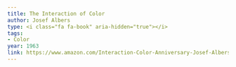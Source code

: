 ```yaml
---
title: The Interaction of Color
author: Josef Albers
type: <i class="fa fa-book" aria-hidden="true"></i>
tags:
- Color
year: 1963
link: https://www.amazon.com/Interaction-Color-Anniversary-Josef-Albers/dp/0300179359/ref=sr_1_1?s=books&ie=UTF8&qid=1505532174&sr=1-1&keywords=interaction+of+color+by+josef+albers
---
```

